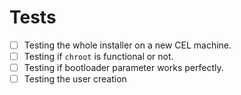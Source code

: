 # Tests 

- [ ] Testing the whole installer on a new CEL machine. 
- [ ] Testing if `chroot` is functional or not. 
- [ ] Testing if bootloader parameter works perfectly. 
- [ ] Testing the user creation